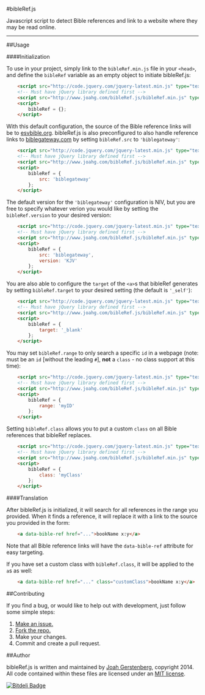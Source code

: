 #bibleRef.js

Javascript script to detect Bible references and link to a website where they may be read online.

---

##Usage

####Initialization

To use in your project, simply link to the `bibleRef.min.js` file in your `<head>`, and define the `bibleRef` variable as an empty object to initiate bibleRef.js:

```html
	<script src="http://code.jquery.com/jquery-latest.min.js" type="text/javascript"></script> 
	<!-- Must have jQuery library defined first -->
	<script src="http://www.joahg.com/bibleRef.js/bibleRef.min.js" type="text/javascript"></script>
	<script>
		bibleRef = {};
	</script>
```

With this default configuration, the source of the Bible reference links will be to [esvbible.org](http://www.esvbible.org/). bibleRef.js is also preconfigured to also handle reference links to [biblegateway.com](http://www.biblegateway.com/) by setting `bibleRef.src` to `'biblegateway'`:

```html
	<script src="http://code.jquery.com/jquery-latest.min.js" type="text/javascript"></script> 
	<!-- Must have jQuery library defined first -->
	<script src="http://www.joahg.com/bibleRef.js/bibleRef.min.js" type="text/javascript"></script>
	<script>
		bibleRef = {
			src: 'biblegateway'
		};
	</script>
```

The default version for the `'biblegateway'` configuration is NIV, but you are free to specify whatever verion you would like by setting the `bibleRef.version` to your desired version:

```html
	<script src="http://code.jquery.com/jquery-latest.min.js" type="text/javascript"></script> 
	<!-- Must have jQuery library defined first -->
	<script src="http://www.joahg.com/bibleRef.js/bibleRef.min.js" type="text/javascript"></script>
	<script>
		bibleRef = {
			src: 'biblegateway',
			version: 'KJV'
		};
	</script>
```

You are also able to configure the `target` of the `<a>`s that bibleRef generates by setting `bibleRef.target` to your desired setting (the default is `'_self'`):

```html
	<script src="http://code.jquery.com/jquery-latest.min.js" type="text/javascript"></script> 
	<!-- Must have jQuery library defined first -->
	<script src="http://www.joahg.com/bibleRef.js/bibleRef.min.js" type="text/javascript"></script>
	<script>
		bibleRef = {
			target: '_blank'
		};
	</script>
```

You may set `bibleRef.range` to only search a specific `id` in a webpage (note: must be an `id` [without the leading `#`], **not** a `class` - no class support at this time):

```html
	<script src="http://code.jquery.com/jquery-latest.min.js" type="text/javascript"></script> 
	<!-- Must have jQuery library defined first -->
	<script src="http://www.joahg.com/bibleRef.js/bibleRef.min.js" type="text/javascript"></script>
	<script>
		bibleRef = {
			range: 'myID'
		};
	</script>
```

Setting `bibleRef.class` allows you to put a custom `class` on all Bible references that bibleRef replaces.

```html
	<script src="http://code.jquery.com/jquery-latest.min.js" type="text/javascript"></script> 
	<!-- Must have jQuery library defined first -->
	<script src="http://www.joahg.com/bibleRef.js/bibleRef.min.js" type="text/javascript"></script>
	<script>
		bibleRef = {
			class: 'myClass'
		};
	</script>
```

####Translation

After bibleRef.js is initialized, it will search for all references in the range you provided. When it finds a reference, it will replace it with a link to the source you provided in the form:

```html
	<a data-bible-ref href="...">bookName x:y</a>
```

Note that all Bible reference links will have the `data-bible-ref` attribute for easy targeting.

If you have set a custom class with `bibleRef.class`, it will be applied to the `a`s as well:

```html
	<a data-bible-ref href="..." class="customClass">bookName x:y</a>
```

##Contributing

If you find a bug, or would like to help out with development, just follow some simple steps:

  1. [Make an issue.](https://github.com/JoahG/bibleRef.js/issues/new)
  2. [Fork the repo.](https://github.com/JoahG/bibleRef.js/fork)
  3. Make your changes.
  4. Commit and create a pull request.

##Author

bibleRef.js is written and maintained by [Joah Gerstenberg](http://www.joahg.com), copyright 2014. All code contained within these files are licensed under an [MIT license](https://github.com/JoahG/bibleRef.js/blob/master/MIT-LICENSE).

[![Bitdeli Badge](https://d2weczhvl823v0.cloudfront.net/JoahG/bibleref.js/trend.png)](https://bitdeli.com/free "Bitdeli Badge")
